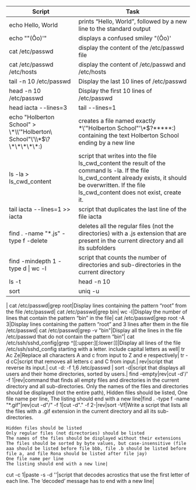 Script | Task |
-----------------|--------------|
echo Hello, World|prints “Hello, World”, followed by a new line to the standard output|
echo "\"(Ôo)'"|displays a confused smiley "(Ôo)'|
cat /etc/passwd|display the content of the /etc/passwd file|
cat /etc/passwd /etc/hosts|display the content of /etc/passwd and /etc/hosts|
tail -n 10 /etc/passwd|Display the last 10 lines of /etc/passwd|
head -n 10 /etc/passwd|Display the first 10 lines of /etc/passwd|
head iacta --lines=3|tail --lines=1|displays the third line of the file iacta|
echo "Holberton School" > \\\*\\\\\'\"Holberton\ School\"\\\'\\\\\*\$\\\?\\\*\\\*\\\*\\\*\\\*:\)|creates a file named exactly \*\\'"Holberton School"\'\\*$\?\*\*\*\*\*:) containing the text Holberton School ending by a new line|
ls -la > ls_cwd_content|script that writes into the file ls_cwd_content the result of the command ls -la. If the file ls_cwd_content already exists, it should be overwritten. If the file ls_cwd_content does not exist, create it.|
tail iacta --lines=1 >> iacta|script that duplicates the last line of the file iacta|
find . -name "*.js" -type f -delete|deletes all the regular files (not the directories) with a .js extension that are present in the current directory and all its subfolders|
find -mindepth 1 -type d \| wc -l|script that counts the number of directories and sub-directories in the current directory|
ls -t|head -n 10|displays the 10 newest files in the current directory|
sort|uniq -u|script that takes a list of words as input and prints only words that appear exactly once,Input format: One line, one word, Output format: One line, one word,Words should be sorted
|
cat /etc/passwd\|grep root|Display lines containing the pattern “root” from the file /etc/passwd\|
cat /etc/passwd\|grep bin\| wc -l|Display the number of lines that contain the pattern “bin” in the file|
cat /etc/passwd\|grep root -A 3|Display lines containing the pattern “root” and 3 lines after them in the file /etc/passwd|
cat /etc/passwd|grep -v "bin"|Display all the lines in the file /etc/passwd that do not contain the pattern “bin”|
cat /etc/ssh/sshd_config|grep ^[[:upper:][:lower:]]|Display all lines of the file /etc/ssh/sshd_config starting with a letter. include capital letters as well|
tr Ac Ze|Replace all characters A and c from input to Z and e respectively|
tr -d cC|script that removes all letters c and C from input.|
rev|script that reverse its input.|
cut -d: -f 1,6 /etc/passwd \| sort -d|script that displays all users and their home directories, sorted by users.|
find -empty\|rev\|cut -d'/' -f 1\|rev|command that finds all empty files and directories in the current directory and all sub-directories. Only the names of the files and directories should be displayed (not the entire path), Hidden files should be listed, One file name per line, The listing should end with a new line|find . -type f -name "*.gif"\|rev\|cut -d"/" -f 1\|cut -d"." -f 2-\|rev\|sort -Vf|Write a script that lists all the files with a .gif extension in the current directory and all its sub-directories.

    Hidden files should be listed
    Only regular files (not directories) should be listed
    The names of the files should be displayed without their extensions
    The files should be sorted by byte values, but case-insensitive (file aaa should be listed before file bbb, file .b should be listed before file a, and file Rona should be listed after file jay)
    One file name per line
    The listing should end with a new line|
cut -c 1\|paste -s -d ''|script that decodes acrostics that use the first letter of each line. The ‘decoded’ message has to end with a new line|










